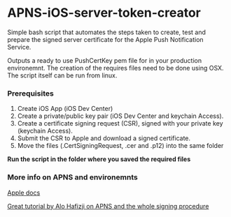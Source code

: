 # APNS-iOS-server-token-creator
Simple bash script that automates the steps taken to create, test and prepare the signed server certificate for the Apple Push Notification Service.

Outputs a ready to use PushCertKey pem file for in your production environemnt.
The creation of the requires files need to be done using OSX. The script itself can be run from linux.

### Prerequisites

1. Create iOS App (iOS Dev Center)
2. Create a private/public key pair (iOS Dev Center and keychain Access).
3. Create a certificate signing request (CSR), signed with your private key (keychain Access).
4. Submit the CSR to Apple and download a signed certificate.
5. Move the files (.CertSigningRequest, .cer and .p12) into the same folder

**Run the script in the folder where you saved the required files**

### More info on APNS and environemnts

[Apple docs](https://developer.apple.com/library/mac/documentation/NetworkingInternet/Conceptual/RemoteNotificationsPG/Chapters/ProvisioningDevelopment.html#//apple_ref/doc/uid/TP40008194-CH104-SW1)

[Great tutorial by Alo Hafizji on APNS and the whole signing procedure](http://www.raywenderlich.com/32960/apple-push-notification-services-in-ios-6-tutorial-part-1)
